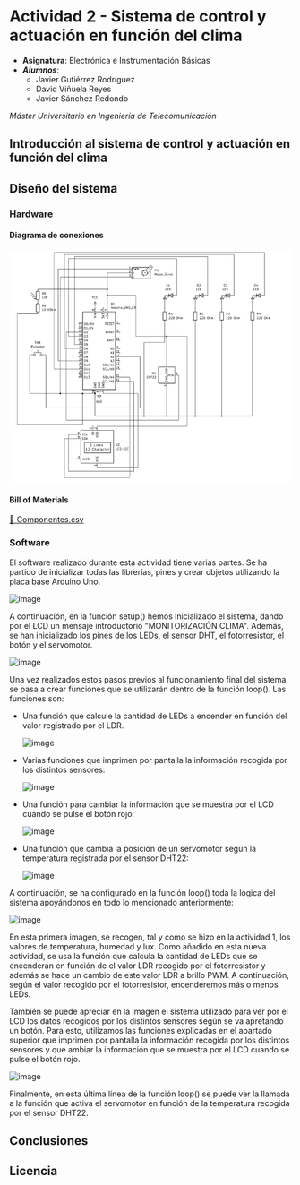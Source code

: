 # Actividad 2 - Sistema de control y actuación en función del clima
- **Asignatura**: Electrónica e Instrumentación Básicas
- ***Alumnos***:
  - Javier Gutiérrez Rodríguez
  - David Viñuela Reyes
  - Javier Sánchez Redondo
    
 *Máster Universitario en Ingeniería de Telecomunicación*

 ## Introducción al sistema de control y actuación en función del clima

 ## Diseño del sistema

 ### Hardware
 #### Diagrama de conexiones
 ![Diagrama del circuito](Esquemático.PNG)

 #### Bill of Materials
 [📄 Componentes.csv](BOM.csv)
 ### Software

El software realizado durante esta actividad tiene varias partes. Se ha partido de inicializar todas las librerías, pines y crear objetos utilizando la placa base Arduino Uno. 

![image](https://github.com/user-attachments/assets/5951f1cc-c17e-435b-a7ee-c005dfce4604)

A continuación, en la función setup() hemos inicializado el sistema, dando por el LCD un mensaje introductorio "MONITORIZACIÓN CLIMA". Además, se han inicializado los pines de los LEDs, el sensor DHT, el fotorresistor, el botón y el servomotor.


![image](https://github.com/user-attachments/assets/2a8b781c-f9f8-4416-8682-05ef09d776a9)

Una vez realizados estos pasos previos al funcionamiento final del sistema, se pasa a crear funciones que se utilizarán dentro de la función loop(). Las funciones son:

- Una función que calcule la cantidad de LEDs a encender en función del valor registrado por el LDR.

  ![image](https://github.com/user-attachments/assets/d00dc5a4-4599-471c-b65f-7e3742b59692)

- Varias funciones que imprimen por pantalla la información recogida por los distintos sensores:

  ![image](https://github.com/user-attachments/assets/c6ab0124-e39e-4844-9735-56c6b3c8f37b)

- Una función para cambiar la información que se muestra por el LCD cuando se pulse el botón rojo:

  ![image](https://github.com/user-attachments/assets/715d565b-02f8-4a1b-894c-47527dfff736)

- Una función que cambia la posición de un servomotor según la temperatura registrada por el sensor DHT22:

  ![image](https://github.com/user-attachments/assets/4a3d87d5-6241-4885-a8f7-6295557be9f4)

A continuación, se ha configurado en la función loop() toda la lógica del sistema apoyándonos en todo lo mencionado anteriormente:


![image](https://github.com/user-attachments/assets/a4a2ae61-7ce7-4bd0-97a0-d65f6030a7b3)

En esta primera imagen, se recogen, tal y como se hizo en la actividad 1, los valores de temperatura, humedad y lux. Como añadido en esta nueva actividad, se usa la función que calcula la cantidad de LEDs que se encenderán en función de el valor LDR recogido por el fotorresistor y además se hace un cambio de este valor LDR a brillo PWM. A continuación, según el valor recogido por el fotorresistor, encenderemos más o menos LEDs. 

También se puede apreciar en la imagen el sistema utilizado para ver por el LCD los datos recogidos por los distintos sensores según se va apretando un botón. Para esto, utilizamos las funciones explicadas en el apartado superior que imprimen por pantalla la información recogida por los distintos sensores y que ambiar la información que se muestra por el LCD cuando se pulse el botón rojo.

![image](https://github.com/user-attachments/assets/3a38b76b-966b-43b0-92f9-028606a18659)

Finalmente, en esta última línea de la función loop() se puede ver la llamada a la función que activa el servomotor en función de la temperatura recogida por el sensor DHT22.

## Conclusiones

## Licencia
